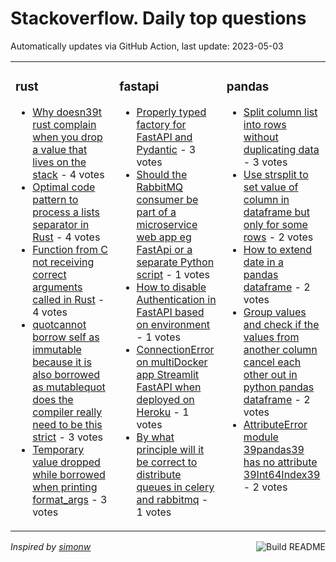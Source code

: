 # Stackoverflow. Daily top questions 

Automatically updates via GitHub Action, last update: <!-- date starts -->2023-05-03<!-- date ends -->


<table><tr><td valign="top" width="33%">

### rust
<!-- rust starts -->
* [Why doesn39t rust complain when you drop a value that lives on the stack](https://stackoverflow.com/questions/76158551/why-doesnt-rust-complain-when-you-drop-a-value-that-lives-on-the-stack) - 4 votes
* [Optimal code pattern to process a lists  separator in Rust](https://stackoverflow.com/questions/76157860/optimal-code-pattern-to-process-a-lists-separator-in-rust) - 4 votes
* [Function from C not receiving correct arguments called in Rust](https://stackoverflow.com/questions/76165812/function-from-c-not-receiving-correct-arguments-called-in-rust) - 4 votes
* [quotcannot borrow self as immutable because it is also borrowed as mutablequot  does the compiler really need to be this strict](https://stackoverflow.com/questions/76151846/cannot-borrow-self-as-immutable-because-it-is-also-borrowed-as-mutable-d) - 3 votes
* [Temporary value dropped while borrowed when printing format_args](https://stackoverflow.com/questions/76157524/temporary-value-dropped-while-borrowed-when-printing-format-args) - 3 votes
<!-- rust ends -->
</td><td valign="top" width="34%">


### fastapi
<!-- fastapi starts -->
* [Properly typed factory for FastAPI and Pydantic](https://stackoverflow.com/questions/76155734/properly-typed-factory-for-fastapi-and-pydantic) - 3 votes
* [Should the RabbitMQ consumer be part of a microservice web app eg FastApi or a separate Python script](https://stackoverflow.com/questions/76156611/should-the-rabbitmq-consumer-be-part-of-a-microservice-web-app-e-g-fastapi-or) - 1 votes
* [How to disable Authentication in FastAPI based on environment](https://stackoverflow.com/questions/76159708/how-to-disable-authentication-in-fastapi-based-on-environment) - 1 votes
* [ConnectionError on multiDocker app Streamlit  FastAPI when deployed on Heroku](https://stackoverflow.com/questions/76155032/connectionerror-on-multi-docker-app-streamlit-fastapi-when-deployed-on-herok) - 1 votes
* [By what principle will it be correct to distribute queues in celery and rabbitmq](https://stackoverflow.com/questions/76154826/by-what-principle-will-it-be-correct-to-distribute-queues-in-celery-and-rabbitmq) - 1 votes
<!-- fastapi ends -->
</td><td valign="top" width="34%">


### pandas
<!-- pandas starts -->
* [Split column list into rows without duplicating data](https://stackoverflow.com/questions/76158045/split-column-list-into-rows-without-duplicating-data) - 3 votes
* [Use strsplit to set value of column in dataframe but only for some rows](https://stackoverflow.com/questions/76164198/use-str-split-to-set-value-of-column-in-dataframe-but-only-for-some-rows) - 2 votes
* [How to extend date in a pandas dataframe](https://stackoverflow.com/questions/76154238/how-to-extend-date-in-a-pandas-dataframe) - 2 votes
* [Group values and check if the values from another column cancel each other out in python pandas dataframe](https://stackoverflow.com/questions/76153352/group-values-and-check-if-the-values-from-another-column-cancel-each-other-out) - 2 votes
* [AttributeError module 39pandas39 has no attribute 39Int64Index39](https://stackoverflow.com/questions/76155297/attributeerror-module-pandas-has-no-attribute-int64index) - 2 votes
<!-- pandas ends -->
</td></tr></table>

<a href="https://github.com/hp0404/hp0404/actions"><img src="https://github.com/hp0404/hp0404/workflows/Build%20README/badge.svg" align="right" alt="Build README"></a> <p>*Inspired by  [simonw](https://github.com/simonw/simonw)*</p>
